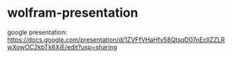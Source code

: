 # wolfram-presentation
google presentation: https://docs.google.com/presentation/d/1ZVFfVHaHfv58QtsqD07nEclIZZLRwXowOC2kbTk6XiE/edit?usp=sharing
